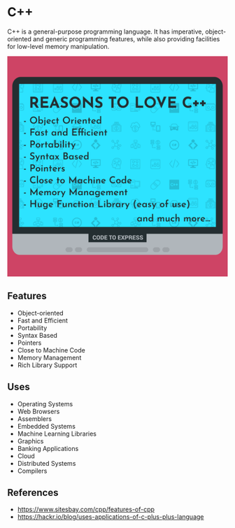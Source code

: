 # C++

C++ is a general-purpose programming language. It has imperative, object-oriented and generic programming features, while also providing facilities for low-level memory manipulation.

![C++](./image.png)

## Features

- Object-oriented
- Fast and Efficient
- Portability
- Syntax Based
- Pointers
- Close to Machine Code
- Memory Management
- Rich Library Support

## Uses

- Operating Systems
- Web Browsers
- Assemblers
- Embedded Systems
- Machine Learning Libraries
- Graphics
- Banking Applications
- Cloud
- Distributed Systems
- Compilers

## References

- https://www.sitesbay.com/cpp/features-of-cpp
- https://hackr.io/blog/uses-applications-of-c-plus-plus-language